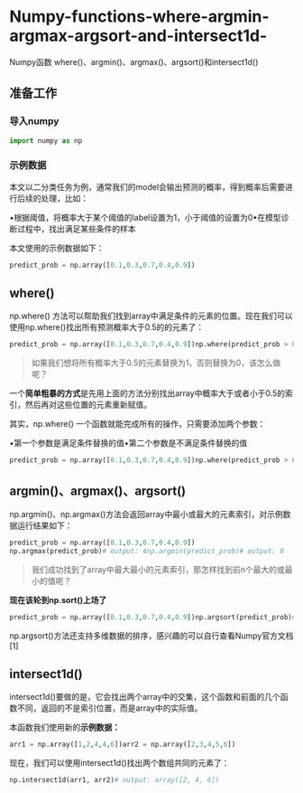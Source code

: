 # Numpy-functions-where-argmin-argmax-argsort-and-intersect1d-
Numpy函数 where()、argmin()、argmax()、argsort()和intersect1d()

## 准备工作

### 导入numpy



```python
import numpy as np
```

### 示例数据

本文以二分类任务为例，通常我们的model会输出预测的概率，得到概率后需要进行后续的处理，比如：

•根据阈值，将概率大于某个阈值的label设置为1，小于阈值的设置为0•在模型诊断过程中，找出满足某些条件的样本

本文使用的示例数据如下：



```python
predict_prob = np.array([0.1,0.3,0.7,0.4,0.9])
```

## where()

np.where() 方法可以帮助我们找到array中满足条件的元素的位置。现在我们可以使用np.where()找出所有预测概率大于0.5的的元素了：



```python
predict_prob = np.array([0.1,0.3,0.7,0.4,0.9])np.where(predict_prob > 0.5)# output：array([2, 4]),)
```

> 如果我们想将所有概率大于0.5的元素替换为1，否则替换为0，该怎么做呢？

一个**简单粗暴的方式**是先用上面的方法分别找出array中概率大于或者小于0.5的索引，然后再对这些位置的元素重新赋值。

其实，np.where() 一个函数就能完成所有的操作，只需要添加两个参数：

•第一个参数是满足条件替换的值•第二个参数是不满足条件替换的值



```python
predict_prob = np.array([0.1,0.3,0.7,0.4,0.9])np.where(predict_prob > 0.5, 1, 0)# output: array([0, 0, 1, 0, 1])
```

## argmin()、argmax()、argsort()

np.argmin()、np.argmax()方法会返回array中最小或最大的元素索引，对示例数据运行结果如下：



```python
predict_prob = np.array([0.1,0.3,0.7,0.4,0.9])
np.argmax(predict_prob)# output: 4np.argmin(predict_prob)# output: 0
```

> 我们成功找到了array中最大最小的元素索引，那怎样找到前n个最大的或最小的值呢？

**现在该轮到np.sort()上场了**



```python
predict_prob = np.array([0.1,0.3,0.7,0.4,0.9])np.argsort(predict_prob)# output: array([0, 1, 3, 2, 4])
```

np.argsort()方法还支持多维数据的排序，感兴趣的可以自行查看Numpy官方文档[1]

## intersect1d()

intersect1d()要做的是，它会找出两个array中的交集，这个函数和前面的几个函数不同，返回的不是索引位置，而是array中的实际值。

本函数我们使用新的**示例数据：**



```python
arr1 = np.array([1,2,4,4,6])arr2 = np.array([2,3,4,5,6])
```

现在，我们可以使用intersect1d()找出两个数组共同的元素了：



```python
np.intersect1d(arr1, arr2)# output: array([2, 4, 6])
```
